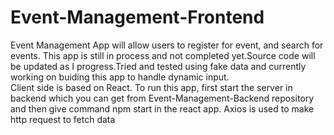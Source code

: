 # Event-Management-Frontend

Event Management App will allow users to register for event, and search for events. This app is 
still in process and not completed yet.Source code will be updated as I progress.Tried and tested using fake data and currently
working on buiding this app to handle dynamic input.  
Client side is based on React.
To run this app, first start the server in backend which you can get from Event-Management-Backend repository and 
then give command npm start in the react app. 
Axios is used to make http request to fetch data
